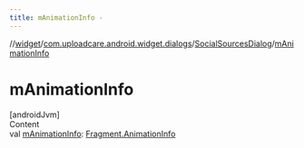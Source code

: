 ```yaml
---
title: mAnimationInfo -
---
```

//[widget](../../index.md)/[com.uploadcare.android.widget.dialogs](../index.md)/[SocialSourcesDialog](index.md)/[mAnimationInfo](m-animation-info.md)



# mAnimationInfo  
[androidJvm]  
Content  
val [mAnimationInfo](m-animation-info.md): [Fragment.AnimationInfo](https://developer.android.com/reference/kotlin/androidx/fragment/app/Fragment.AnimationInfo.html)  



